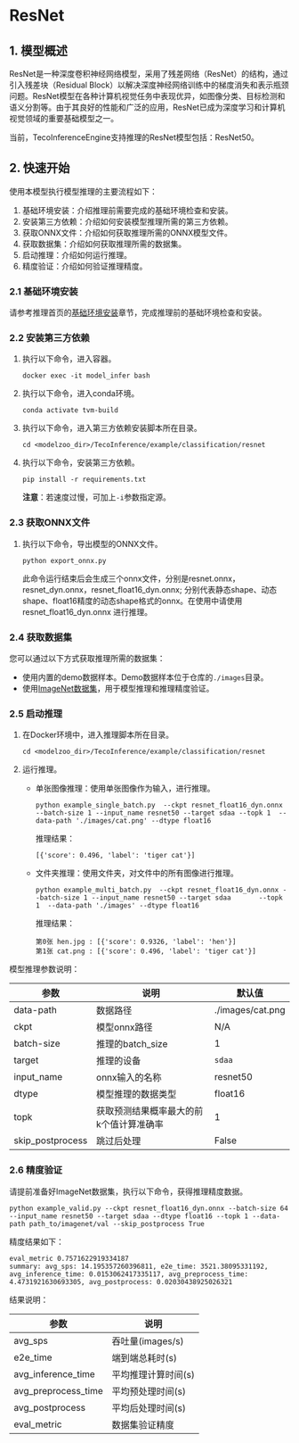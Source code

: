 # ResNet

## 1. 模型概述

ResNet是一种深度卷积神经网络模型，采用了残差网络（ResNet）的结构，通过引入残差块（Residual Block）以解决深度神经网络训练中的梯度消失和表示瓶颈问题。ResNet模型在各种计算机视觉任务中表现优异，如图像分类、目标检测和语义分割等。由于其良好的性能和广泛的应用，ResNet已成为深度学习和计算机视觉领域的重要基础模型之一。

当前，TecoInferenceEngine支持推理的ResNet模型包括：ResNet50。

## 2. 快速开始

使用本模型执行模型推理的主要流程如下：
1. 基础环境安装：介绍推理前需要完成的基础环境检查和安装。
2. 安装第三方依赖：介绍如何安装模型推理所需的第三方依赖。
3. 获取ONNX文件：介绍如何获取推理所需的ONNX模型文件。
4. 获取数据集：介绍如何获取推理所需的数据集。
5. 启动推理：介绍如何运行推理。
6. 精度验证：介绍如何验证推理精度。

### 2.1 基础环境安装

请参考推理首页的[基础环境安装](../../../README.md)章节，完成推理前的基础环境检查和安装。

### 2.2 安装第三方依赖

1. 执行以下命令，进入容器。

   ```
   docker exec -it model_infer bash
   ```

2. 执行以下命令，进入conda环境。
   ```
   conda activate tvm-build
   ```

3. 执行以下命令，进入第三方依赖安装脚本所在目录。

   ```
   cd <modelzoo_dir>/TecoInference/example/classification/resnet
   ```

4. 执行以下命令，安装第三方依赖。

   ```
   pip install -r requirements.txt
   ```

   **注意**：若速度过慢，可加上`-i`参数指定源。


### 2.3 获取ONNX文件

1. 执行以下命令，导出模型的ONNX文件。

   
   ```
   python export_onnx.py
   ```
   
   此命令运行结束后会生成三个onnx文件，分别是resnet.onnx，resnet_dyn.onnx，resnet_float16_dyn.onnx; 分别代表静态shape、动态shape、float16精度的动态shape格式的onnx。在使用中请使用 resnet_float16_dyn.onnx 进行推理。

### 2.4 获取数据集

您可以通过以下方式获取推理所需的数据集：
- 使用内置的demo数据样本。Demo数据样本位于仓库的`./images`目录。
- 使用[ImageNet数据集](https://image-net.org/download-images)，用于模型推理和推理精度验证。

### 2.5 启动推理

1. 在Docker环境中，进入推理脚本所在目录。

   ```
   cd <modelzoo_dir>/TecoInference/example/classification/resnet
   ```

2. 运行推理。

   - 单张图像推理：使用单张图像作为输入，进行推理。
   
     ```
     python example_single_batch.py  --ckpt resnet_float16_dyn.onnx --batch-size 1 --input_name resnet50 --target sdaa --topk 1  --data-path './images/cat.png' --dtype float16
     ```

      推理结果：

      ```
      [{'score': 0.496, 'label': 'tiger cat'}]
      ```

    - 文件夹推理：使用文件夹，对文件中的所有图像进行推理。

      ```
      python example_multi_batch.py  --ckpt resnet_float16_dyn.onnx --batch-size 1 --input_name resnet50 --target sdaa       --topk 1  --data-path './images' --dtype float16
      ```

      推理结果：
  
      ```
      第0张 hen.jpg : [{'score': 0.9326, 'label': 'hen'}]
      第1张 cat.png : [{'score': 0.496, 'label': 'tiger cat'}]
      ```

 模型推理参数说明：

| 参数 | 说明 | 默认值 |
| ------------- | ------------- | ------------- |
| data-path  |数据路径 |./images/cat.png|
| ckpt       | 模型onnx路径  | N/A |
| batch-size | 推理的batch_size  | 1 |
| target     | 推理的设备 | `sdaa` |
| input_name |  onnx输入的名称 | resnet50  |
| dtype      | 模型推理的数据类型  | float16 |
| topk       |获取预测结果概率最大的前k个值计算准确率   | 1 |
| skip_postprocess | 跳过后处理  | False |

### 2.6 精度验证

请提前准备好ImageNet数据集，执行以下命令，获得推理精度数据。

```
python example_valid.py --ckpt resnet_float16_dyn.onnx --batch-size 64 --input_name resnet50 --target sdaa --dtype float16 --topk 1 --data-path path_to/imagenet/val --skip_postprocess True
```

精度结果如下：

```
eval_metric 0.7571622919334187
summary: avg_sps: 14.195357260396811, e2e_time: 3521.38095331192, avg_inference_time: 0.0153062417335117, avg_preprocess_time: 4.4731921630693305, avg_postprocess: 0.02030438925026321
```

 结果说明：

| 参数 | 说明 |
| ------------- | ------------- |
| avg_sps | 吞吐量(images/s) |
| e2e_time | 端到端总耗时(s)  |
| avg_inference_time | 平均推理计算时间(s)  |
| avg_preprocess_time     | 平均预处理时间(s)  |
| avg_postprocess |  平均后处理时间(s) |
| eval_metric      | 数据集验证精度  |